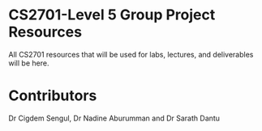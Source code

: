 # CS2701-Level 5 Group Project Resources
All CS2701 resources that will be used for labs, lectures, and deliverables will be here. 

# Contributors

Dr Cigdem Sengul, Dr Nadine Aburumman and Dr Sarath Dantu
